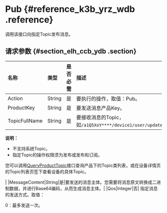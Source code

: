 # Pub {#reference_k3b_yrz_wdb .reference}

调用该接口向指定Topic发布消息。

## 请求参数 {#section_elh_ccb_ydb .section}

|名称|类型|是否必需|描述|
|:-|:-|:---|:-|
|Action|String|是|要执行的操作，取值：Pub。|
|ProductKey|String|是|要发送消息产品Key。|
|TopicFullName|String|是| 要接收消息的Topic，如`/a1Q5XoY****/device1/user/update`。

 **说明：** 

-   不支持系统Topic。
-   指定Topic的操作权限须为发布或发布和订阅。

 您可以调用[QueryProductTopic](intl.zh-CN/云端开发指南/云端API参考/Topic管理/QueryProductTopic.md#)接口查询产品下的Topic类列表，或在设备详情页的Topic列表页签下查看设备的具体Topic。

 |
|MessageContent|String|是|要发送的消息主体。您需要将消息原文转换成二进制数据，并进行Base64编码，从而生成消息主体。|
|Qos|Integer|否| 指定消息的发送方式。取值：

 0：最多发送一次。

 1：最少发送一次。

 如果不传入此参数，则使用默认值0。

 **说明：** QoS=1的消息在物联网平台中最多可以保存7天。物联网平台不保存QoS=0的消息。

 |
|公共请求参数|-|是|请参见[公共参数](intl.zh-CN/云端开发指南/云端API参考/公共参数.md#)。|

## 返回参数 {#section_x1z_ndb_ydb .section}

|名称|类型|描述|
|:-|:-|:-|
|RequestId|String|阿里云为该请求生成的唯一标识符。|
|Success|Boolean|表示是否调用成功。true表示调用成功，false表示调用失败。|
|ErrorMessage|String|调用失败时，返回的出错信息。|
|Code|String|调用失败时，返回的错误码。错误码详情，请参见[错误码](intl.zh-CN/云端开发指南/云端API参考/错误码.md#)。|
|MessageId|String|成功发送消息后，云端生成的消息ID，用于标识该消息。|

## 示例 {#section_vtd_sdb_ydb .section}

**请求示例**

```
https://iot.cn-shanghai.aliyuncs.com/?Action=Pub
&ProductKey=a1Q5XoY****
&TopicFullName=%2a1Q5XoY****%2Fdevice1%2Fuser%2Fget
&MessageContent=aGVsbG8gd29ybGQ%3D
&Qos=0
&公共请求参数
```

**返回示例**

-   JSON 格式

    ```
    {
          "RequestId":"BB71E443-4447-4024-A000-EDE09922891E",
          "Success":true,
          "MessageId":889455942124347329
      }
    ```

-   XML格式

    ```
    <?xml version="1.0" encoding="UTF-8"?> 
       <PubResponse>
          <RequestId>BB71E443-4447-4024-A000-EDE09922891E</RequestId>
          <Success>true</Success>
          <MessageId>889455942124347329</MessageId>
      </PubResponse>
    ```


